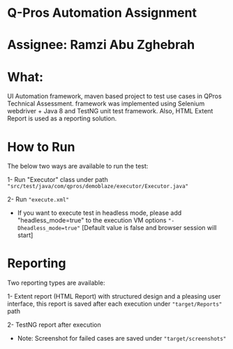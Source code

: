# Q-Pros Automation Assignment
# Assignee: Ramzi Abu Zghebrah

# What:
UI Automation framework, maven based project to test use cases in QPros Technical Assessment. framework was implemented using Selenium webdriver + Java 8 and TestNG unit test framework. Also, HTML Extent Report is used as a reporting solution.


# How to Run
The below two ways are available to run the test:

1- Run "Executor" class under path ```"src/test/java/com/qpros/demoblaze/executor/Executor.java"```

2- Run ```"execute.xml"```

* If you want to execute test in headless mode, please add "headless_mode=true" to the execution VM options ```"-Dheadless_mode=true"```  [Default value is false and browser session will start]

# Reporting
Two reporting types are available:

1- Extent report (HTML Report) with structured design and a pleasing user interface, this report is saved after each execution under ```"target/Reports"``` path

2- TestNG report after execution


* Note: Screenshot for failed cases are saved under ````"target/screenshots"````